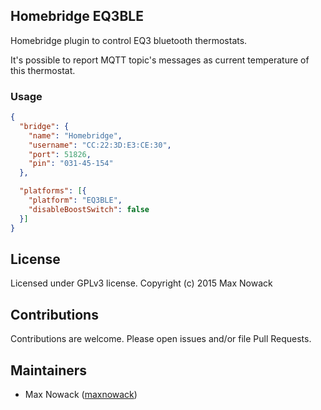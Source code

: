 ## Homebridge EQ3BLE
Homebridge plugin to control EQ3 bluetooth thermostats.

It's possible to report MQTT topic's messages as current temperature of this thermostat.

### Usage
````json
{
  "bridge": {
    "name": "Homebridge",
    "username": "CC:22:3D:E3:CE:30",
    "port": 51826,
    "pin": "031-45-154"
  },

  "platforms": [{
    "platform": "EQ3BLE",
    "disableBoostSwitch": false
  }]
}
````

## License
Licensed under GPLv3 license. Copyright (c) 2015 Max Nowack

## Contributions
Contributions are welcome. Please open issues and/or file Pull Requests.

## Maintainers
- Max Nowack ([maxnowack](https://github.com/maxnowack))
